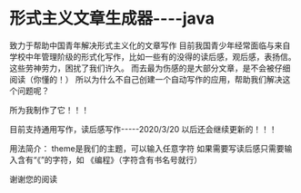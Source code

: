 # 形式主义文章生成器----java
 致力于帮助中国青年解决形式主义化的文章写作
目前我国青少年经常面临与来自学校中年管理阶级的形式化写作，比如一些有的没得的读后感，观后感，表扬信。
这些劳神劳力，困扰了我们许久。
而去最为伤感的是大部分文章，是不会被仔细阅读（你懂的！）
所以为什么不自己创建一个自动写作的应用，帮助我们解决这个问题呢？

所为我制作了它！！！

目前支持通用写作，读后感写作-----2020/3/20
以后还会继续更新的！！！






用法简介：
theme是我们的主题，可以输入任意字符
如果需要写读后感只需要输入含有“《”的字符，如 《编程》（字符含有书名号就行）












谢谢您的阅读
